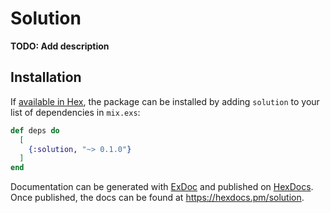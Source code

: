 # Solution

**TODO: Add description**

## Installation

If [available in Hex](https://hex.pm/docs/publish), the package can be installed
by adding `solution` to your list of dependencies in `mix.exs`:

```elixir
def deps do
  [
    {:solution, "~> 0.1.0"}
  ]
end
```

Documentation can be generated with [ExDoc](https://github.com/elixir-lang/ex_doc)
and published on [HexDocs](https://hexdocs.pm). Once published, the docs can
be found at <https://hexdocs.pm/solution>.

